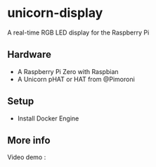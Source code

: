 # unicorn-display
A real-time RGB LED display for the Raspberry Pi

## Hardware

* A Raspberry Pi Zero with Raspbian
* A Unicorn pHAT or HAT from @Pimoroni

## Setup

* Install Docker Engine 

## More info

Video demo : 

